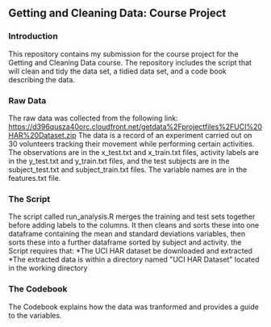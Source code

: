 ## Getting and Cleaning Data: Course Project

### Introduction
This repository contains my submission for the course project for the Getting and Cleaning Data course.
The repository includes the script that will clean and tidy the data set, a tidied data set, and a code book describing the data.

### Raw Data
The raw data was collected from the following link: https://d396qusza40orc.cloudfront.net/getdata%2Fprojectfiles%2FUCI%20HAR%20Dataset.zip
The data is a record of an experiment carried out on 30 volunteers tracking their movement while performing certain activities.
The observations are in the x_test.txt and x_train.txt files, activity labels are in the y_test.txt and y_train.txt files, and the test subjects are in the subject_test.txt and subject_train.txt files.
 The variable names are in the features.txt file.

### The Script
The script called run_analysis.R merges the training and test sets together before adding labels to the columns.
It then cleans and sorts these into one dataframe containing the mean and standard deviations variables, then sorts these into a further dataframe sorted by subject and activity.
the Script requires that:
*The UCI HAR dataset be downloaded and extracted
*The extracted data is within a directory named "UCI HAR Dataset" located in the working directory

### The Codebook
The Codebook explains how the data was tranformed and provides a guide to the variables.